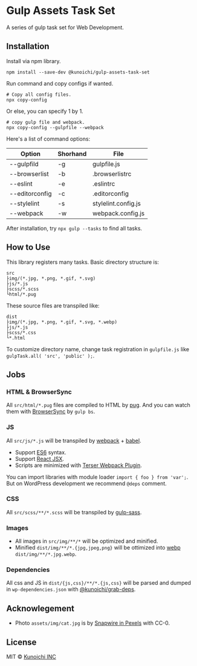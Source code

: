 # Gulp Assets Task Set

A series of gulp task set for Web Development.

## Installation

Install via npm library.

```
npm install --save-dev @kunoichi/gulp-assets-task-set
```

Run command and copy configs if wanted.

```
# Copy all config files.
npx copy-config
```

Or else, you can specify 1 by 1.

```
# copy gulp file and webpack.
npx copy-config --gulpfile --webpack
```

Here's a list of command options:

| Option         | Shorhand | File                |
|----------------|----------|---------------------|
| --gulpfild     | -g       | gulpfile.js         |
| --browserlist  | -b       | .browserlistrc      |
| --eslint       | -e       | .eslintrc           |
| --editorconfig | -c       | .editorconfig       |
| --stylelint    | -s       | stylelint.config.js |
| --webpack      | -w       | webpack.config.js   |

After installation, try `npx gulp --tasks` to find all tasks.

## How to Use

This library registers many tasks. Basic directory structure is:

```
src
├img/(*.jpg, *.png, *.gif, *.svg)
├js/*.js
├scss/*.scss
└html/*.pug
```

These source files are transpiled like:

```
dist
├img/(*.jpg, *.png, *.gif, *.svg, *.webp)
├js/*.js
├scss/*.css
└*.html
```

To customize directory name, change task registration in `gulpfile.js` like `gulpTask.all( 'src', 'public' );`.

## Jobs

### HTML & BrowserSync

All `src/html/*.pug` files are compiled to HTML by [pug](https://pugjs.org/api/getting-started.html). And you can watch them with [BrowserSync](https://browsersync.io/) by `gulp bs`.

### JS 

All `src/js/*.js` will be transpiled by [webpack](https://webpack.js.org/) + [babel](https://babeljs.io/).

- Support [ES6](http://www.ecma-international.org/ecma-262/6.0/index.html) syntax.
- Support [React JSX](https://reactjs.org/docs/introducing-jsx.html).
- Scripts are minimized with [Terser Webpack Plugin](https://webpack.js.org/plugins/terser-webpack-plugin/).

You can import libraries with module loader `import { foo } from 'var';`. But on WordPress development we recommend `@deps` comment.

### CSS

All `src/scss/**/*.scss` will be transpiled by [gulp-sass](https://www.npmjs.com/package/gulp-sass).

### Images

- All images in `src/img/**/*` will be optimized and minified.
- Minified `dist/img/**/*.{jpg,jpeg,png}` will be ottimized into [webp](https://developers.google.com/speed/webp) `dist/img/**/*.jpg.webp`.

### Dependencies

All css and JS in `dist/{js,css}/**/*.{js,css}` will be parsed and dumped in `wp-dependencies.json` with [@kunoichi/grab-deps](https://www.npmjs.com/package/@kunoichi/grab-deps).

## Acknowlegement

- Photo `assets/img/cat.jpg` is by [Snapwire in Pexels](https://www.pexels.com/photo/730896/) with CC-0.

## License

MIT &copy; [Kunoichi INC](https://kunoichiwp.com)
